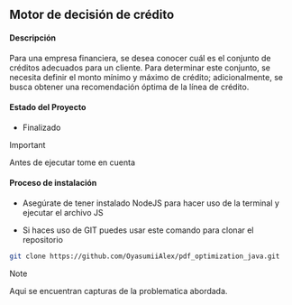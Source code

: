 ##  Motor de decisión de crédito
#### Descripción
<p>Para una empresa financiera, se desea conocer cuál es el conjunto de créditos
adecuados para un cliente. Para determinar este conjunto, se necesita definir el monto
mínimo y máximo de crédito; adicionalmente, se busca obtener una recomendación 
óptima de la línea de crédito.
</p>

#### Estado del Proyecto
- <p> Finalizado </p>

> [!IMPORTANT]
> Antes de ejecutar tome en cuenta

#### Proceso de instalación
- <p>Asegúrate de tener instalado NodeJS para hacer uso de la terminal y ejecutar el archivo JS</p>

- <p>Si haces uso de GIT puedes usar este comando para clonar el repositorio</p>
```bash
git clone https://github.com/OyasumiiAlex/pdf_optimization_java.git
```
> [!NOTE]
> Aqui se encuentran capturas de la problematica abordada. 

